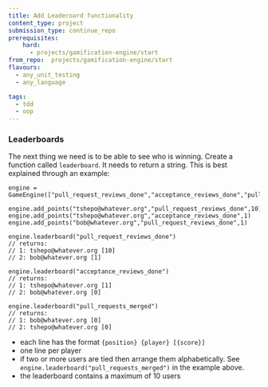 ```yaml
---
title: Add Leaderoard functionality
content_type: project 
submission_type: continue_repo 
prerequisites: 
    hard: 
      - projects/gamification-engine/start
from_repo:  projects/gamification-engine/start
flavours: 
  - any_unit_testing
  - any_language

tags:
  - tdd
  - oop
---
```

### Leaderboards

The next thing we need is to be able to see who is winning. Create a function called `leaderboard`. It needs to return a string. This is best explained through an example:

```
engine = GameEngine(["pull_request_reviews_done","acceptance_reviews_done","pull_requests_made","pull_requests_merged"])

engine.add_points("tshepo@whatever.org","pull_request_reviews_done",10)
engine.add_points("tshepo@whatever.org","acceptance_reviews_done",1)
engine.add_points("bob@whatever.org","pull_request_reviews_done",1)

engine.leaderboard("pull_request_reviews_done")
// returns:
// 1: tshepo@whatever.org [10]
// 2: bob@whatever.org [1]

engine.leaderboard("acceptance_reviews_done")
// returns:
// 1: tshepo@whatever.org [1]
// 2: bob@whatever.org [0]

engine.leaderboard("pull_requests_merged")
// returns:
// 1: bob@whatever.org [0]
// 2: tshepo@whatever.org [0]
```

- each line has the format `{position} {player} [{score}]`
- one line per player
- if two or more users are tied then arrange them alphabetically. See `engine.leaderboard("pull_requests_merged")` in the example above.
- the leaderboard contains a maximum of 10 users